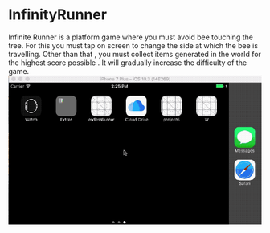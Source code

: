 # InfinityRunner

Infinite Runner is a platform game where you must avoid bee touching the tree. For this you must tap on screen to change the side at which the bee is travelling.
Other than that , you must collect items generated in the world for the highest score possible .
It will gradually increase the difficulty of the game.
![Demo](https://github.com/tushitj/InfinityRunner/blob/master/InfinityRunner.gif)

